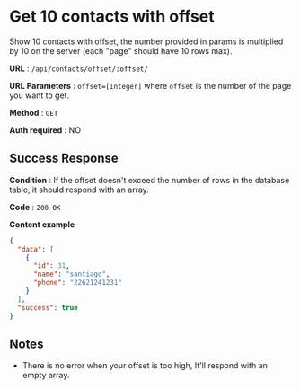 # Get 10 contacts with offset

Show 10 contacts with offset, the number provided in params is multiplied by 10 on the server (each "page" should have 10 rows max).

**URL** : `/api/contacts/offset/:offset/`

**URL Parameters** : `offset=[integer]` where `offset` is the number of the page you want to get.

**Method** : `GET`

**Auth required** : NO

## Success Response

**Condition** : If the offset doesn't exceed the number of rows in the database table, it should respond with an array.

**Code** : `200 OK`

**Content example**

```json
{
  "data": [
    {
      "id": 31,
      "name": "santiago",
      "phone": "22621241231"
    }
  ],
  "success": true
}
```

## Notes

* There is no error when your offset is too high, It'll respond with an empty array.